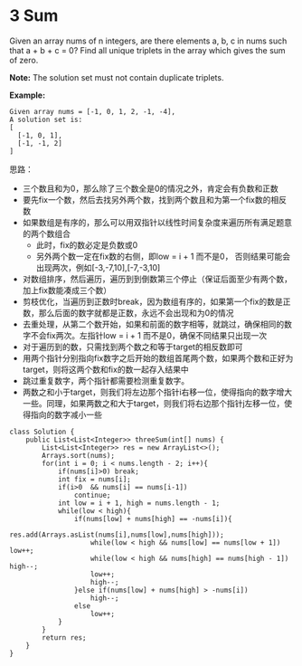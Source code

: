 # 3 Sum

Given an array nums of n integers, are there elements a, b, c in nums such that a + b + c = 0? 
Find all unique triplets in the array which gives the sum of zero.

**Note:**
The solution set must not contain duplicate triplets.

**Example:**
```
Given array nums = [-1, 0, 1, 2, -1, -4],
A solution set is:
[
  [-1, 0, 1],
  [-1, -1, 2]
]
```
思路：

* 三个数且和为0，那么除了三个数全是0的情况之外，肯定会有负数和正数
* 要先fix一个数，然后去找另外两个数，找到两个数且和为第一个fix数的相反数
* 如果数组是有序的，那么可以用双指针以线性时间复杂度来遍历所有满足题意的两个数组合
  * 此时，fix的数必定是负数或0
  * 另外两个数一定在fix数的右侧，即low = i + 1 而不是0， 否则结果可能会出现两次，例如[-3,-7,10],[-7,-3,10]
* 对数组排序，然后遍历，遍历到到倒数第三个停止（保证后面至少有两个数，加上fix数能凑成三个数）
* 剪枝优化，当遍历到正数时break，因为数组有序的，如果第一个fix的数是正数，那么后面的数字就都是正数，永远不会出现和为0的情况
* 去重处理，从第二个数开始，如果和前面的数字相等，就跳过，确保相同的数字不会fix两次。左指针low = i + 1 而不是0，确保不同结果只出现一次
* 对于遍历到的数，只需找到两个数之和等于target的相反数即可
* 用两个指针分别指向fix数字之后开始的数组首尾两个数，如果两个数和正好为target，则将这两个数和fix的数一起存入结果中
* 跳过重复数字，两个指针都需要检测重复数字。
* 两数之和小于target，则我们将左边那个指针i右移一位，使得指向的数字增大一些。同理，如果两数之和大于target，则我们将右边那个指针j左移一位，使得指向的数字减小一些

```
class Solution {
    public List<List<Integer>> threeSum(int[] nums) {
        List<List<Integer>> res = new ArrayList<>();
        Arrays.sort(nums);
        for(int i = 0; i < nums.length - 2; i++){
            if(nums[i]>0) break;
            int fix = nums[i];
            if(i>0  && nums[i] == nums[i-1])
                continue;
            int low = i + 1, high = nums.length - 1;
            while(low < high){
                if(nums[low] + nums[high] == -nums[i]){
                    res.add(Arrays.asList(nums[i],nums[low],nums[high]));
                    while(low < high && nums[low] == nums[low + 1]) low++;
                    while(low < high && nums[high] == nums[high - 1]) high--;
                    low++;
                    high--;
                }else if(nums[low] + nums[high] > -nums[i])
                    high--;
                else
                    low++;              
            }
        }
        return res;
    }
}
```
